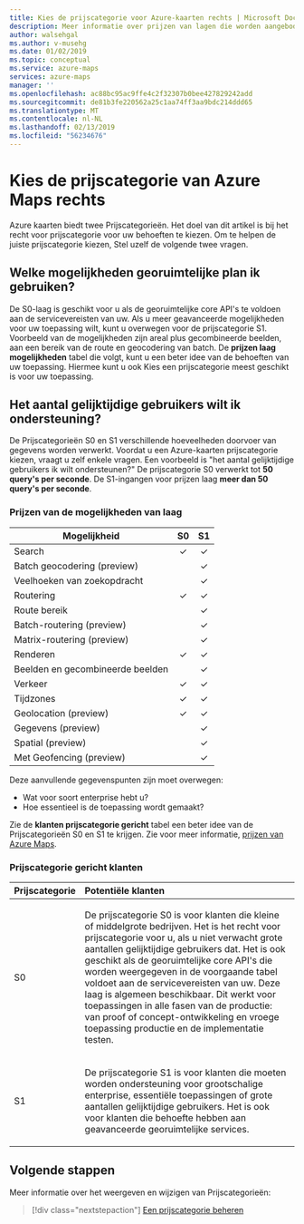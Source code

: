 ```yaml
---
title: Kies de prijscategorie voor Azure-kaarten rechts | Microsoft Docs
description: Meer informatie over prijzen van lagen die worden aangeboden door Azure Maps
author: walsehgal
ms.author: v-musehg
ms.date: 01/02/2019
ms.topic: conceptual
ms.service: azure-maps
services: azure-maps
manager: ''
ms.openlocfilehash: ac88bc95ac9ffe4c2f32307b0bee427829242add
ms.sourcegitcommit: de81b3fe220562a25c1aa74ff3aa9bdc214ddd65
ms.translationtype: MT
ms.contentlocale: nl-NL
ms.lasthandoff: 02/13/2019
ms.locfileid: "56234676"
---
```

# <a name="choose-the-right-pricing-tier-in-azure-maps"></a>Kies de prijscategorie van Azure Maps rechts

Azure kaarten biedt twee Prijscategorieën. Het doel van dit artikel is bij het recht voor prijscategorie voor uw behoeften te kiezen. Om te helpen de juiste prijscategorie kiezen, Stel uzelf de volgende twee vragen.

## <a name="what-geospatial-capabilities-do-i-plan-to-use"></a>Welke mogelijkheden georuimtelijke plan ik gebruiken?
De S0-laag is geschikt voor u als de georuimtelijke core API's te voldoen aan de servicevereisten van uw. Als u meer geavanceerde mogelijkheden voor uw toepassing wilt, kunt u overwegen voor de prijscategorie S1. Voorbeeld van de mogelijkheden zijn areal plus gecombineerde beelden, aan een bereik van de route en geocodering van batch. De **prijzen laag mogelijkheden** tabel die volgt, kunt u een beter idee van de behoeften van uw toepassing. Hiermee kunt u ook Kies een prijscategorie meest geschikt is voor uw toepassing.

## <a name="how-many-concurrent-users-do-i-plan-to-support"></a>Het aantal gelijktijdige gebruikers wilt ik ondersteuning? 
De Prijscategorieën S0 en S1 verschillende hoeveelheden doorvoer van gegevens worden verwerkt. Voordat u een Azure-kaarten prijscategorie kiezen, vraagt u zelf enkele vragen. Een voorbeeld is "het aantal gelijktijdige gebruikers ik wilt ondersteunen?" De prijscategorie S0 verwerkt tot **50 query's per seconde**. De S1-ingangen voor prijzen laag **meer dan 50 query's per seconde**.

### <a name="pricing-tier-capabilities"></a>Prijzen van de mogelijkheden van laag

| Mogelijkheid                              |        S0           |  S1      |
|-----------------------------------------|:-------------------:|:--------:|
| Search                                  |        ✓           |     ✓    |
| Batch geocodering (preview)              |                   |     ✓    |
| Veelhoeken van zoekopdracht          |                   |     ✓    |
| Routering                                 |        ✓           |     ✓    |
| Route bereik                    |                   |     ✓    |
| Batch-routering (preview)                |                   |     ✓    |
| Matrix-routering (preview)               |                   |     ✓    |
| Renderen                                  |        ✓           |     ✓    |
| Beelden en gecombineerde beelden    |            |     ✓    |
| Verkeer                                 |        ✓           |     ✓    |
| Tijdzones                              |        ✓           |     ✓    |
| Geolocation (preview)                |        ✓           |     ✓    |
| Gegevens (preview)               |                   |     ✓    |
| Spatial (preview)               |                   |     ✓    |
| Met Geofencing (preview)               |                   |     ✓    |



Deze aanvullende gegevenspunten zijn moet overwegen:
* Wat voor soort enterprise hebt u?
* Hoe essentieel is de toepassing wordt gemaakt?

Zie de **klanten prijscategorie gericht** tabel een beter idee van de Prijscategorieën S0 en S1 te krijgen. Zie voor meer informatie, [prijzen van Azure Maps](https://azure.microsoft.com/pricing/details/azure-maps/). 

### <a name="pricing-tier-targeted-customers"></a>Prijscategorie gericht klanten

| Prijscategorie  |     Potentiële klanten                                                                |
|---------------|:-----------------------------------------------------------------------------------------|
| S0            |    <p>De prijscategorie S0 is voor klanten die kleine of middelgrote bedrijven. Het is het recht voor prijscategorie voor u, als u niet verwacht grote aantallen gelijktijdige gebruikers dat. Het is ook geschikt als de georuimtelijke core API's die worden weergegeven in de voorgaande tabel voldoet aan de servicevereisten van uw. Deze laag is algemeen beschikbaar. Dit werkt voor toepassingen in alle fasen van de productie: van proof of concept-ontwikkeling en vroege toepassing productie en de implementatie testen.<p>|
| S1            |    <p>De prijscategorie S1 is voor klanten die moeten worden ondersteuning voor grootschalige enterprise, essentiële toepassingen of grote aantallen gelijktijdige gebruikers. Het is ook voor klanten die behoefte hebben aan geavanceerde georuimtelijke services.</p>|

## <a name="next-steps"></a>Volgende stappen

Meer informatie over het weergeven en wijzigen van Prijscategorieën:

> [!div class="nextstepaction"] 
> [Een prijscategorie beheren](how-to-manage-pricing-tier.md)
